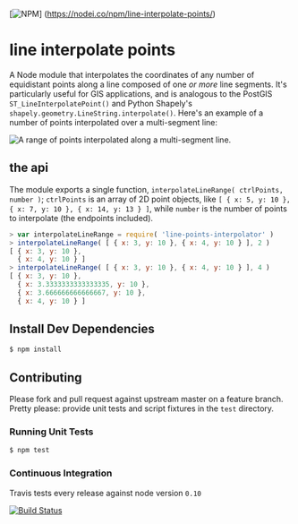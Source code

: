 [![NPM](https://nodei.co/npm/line-interpolate-points.png?downloads=true&stars=true)]
(https://nodei.co/npm/line-interpolate-points/)

# line interpolate points
A Node module that interpolates the coordinates of any number of equidistant points along a line composed of one *or
more* line segments. It's particularly useful for GIS applications, and is analogous to the PostGIS
`ST_LineInterpolatePoint()` and Python Shapely's `shapely.geometry.LineString.interpolate()`. Here's an example of a
number of points interpolated over a multi-segment line:

![A range of points interpolated along a multi-segment line.](https://raw.githubusercontent.com/pelias/line-interpolate-points/master/line_points_interpolation.png)

## the api
The module exports a single function, `interpolateLineRange( ctrlPoints, number )`; `ctrlPoints` is an array of 2D
point objects, like `[ { x: 5, y: 10 }, { x: 7, y: 10 }, { x: 14, y: 13 } ]`, while `number` is the number of points to
interpolate (the endpoints included).

```javascript
> var interpolateLineRange = require( 'line-points-interpolator' )
> interpolateLineRange( [ { x: 3, y: 10 }, { x: 4, y: 10 } ], 2 )
[ { x: 3, y: 10 },
  { x: 4, y: 10 } ]
> interpolateLineRange( [ { x: 3, y: 10 }, { x: 4, y: 10 } ], 4 )
[ { x: 3, y: 10 },
  { x: 3.3333333333333335, y: 10 },
  { x: 3.666666666666667, y: 10 },
  { x: 4, y: 10 } ]
```

## Install Dev Dependencies

```bash
$ npm install
```

## Contributing

Please fork and pull request against upstream master on a feature branch. Pretty please: provide unit tests and script
fixtures in the `test` directory.

### Running Unit Tests

```bash
$ npm test
```

### Continuous Integration

Travis tests every release against node version `0.10`

[![Build Status](https://travis-ci.org/pelias/line-interpolate-points.svg)](https://travis-ci.org/pelias/line-interpolate-points)
